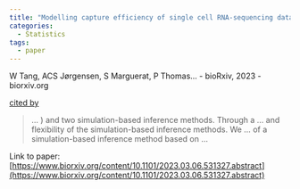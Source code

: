 ```yaml
---
title: "Modelling capture efficiency of single cell RNA-sequencing data improves inference of transcriptome-wide burst kinetics"
categories:
  - Statistics
tags:
  - paper
---
```

W Tang, ACS Jørgensen, S Marguerat, P Thomas… - bioRxiv, 2023 - biorxiv.org

[cited by](None) 

>… ) and two simulation-based inference methods. Through a … and flexibility of the simulation-based inference methods. We … of a simulation-based inference method based on …

Link to paper: [https://www.biorxiv.org/content/10.1101/2023.03.06.531327.abstract](https://www.biorxiv.org/content/10.1101/2023.03.06.531327.abstract)
